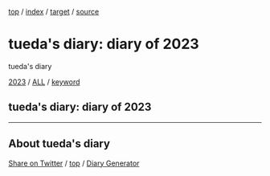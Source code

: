 [top](../index.html) / [index](index.html) / [target](https://uedaueo.github.io/diary-of-tueda/2023/index.html) / [source](https://github.com/uedaueo/diary-of-tueda/blob/master/2023/index.src.md) 

tueda's diary: diary of 2023
=====================================================================================================
tueda's diary

[2023](index.html)
/ [ALL](../idxall.html)
 / [keyword](../keyword/index.html)

## tueda's diary: diary of 2023



----------------------------------------------------------------------------------------------------

## About tueda's diary

[Share on Twitter](https://twitter.com/intent/tweet?hashtags=igapyon%2Cdiary%2C%E3%81%84%E3%81%8C%E3%81%B4%E3%82%87%E3%82%93&text=tueda%27s+diary%3A+diary+of+2023&url=https%3A%2F%2Fuedaueo.github.io%2Fdiary-of-tueda%2F2023%2Findex.html) / [top](../index.html) / [Diary Generator](https://github.com/igapyon/igapyonv3)

